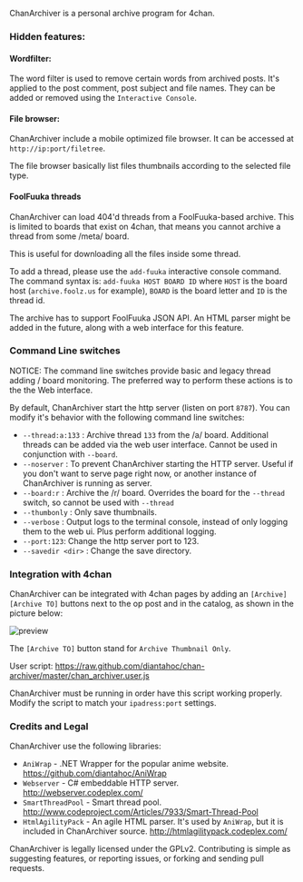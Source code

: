 ChanArchiver is a personal archive program for 4chan.

### Hidden features:

#### Wordfilter:

The word filter is used to remove certain words from archived posts. It's applied to the post comment, post subject and file names. They can be added or removed using the `Interactive Console`.

#### File browser:

ChanArchiver include a mobile optimized file browser. It can be accessed at `http://ip:port/filetree`.

The file browser basically list files thumbnails according to the selected file type.

#### FoolFuuka threads

ChanArchiver can load 404'd threads from a FoolFuuka-based archive. This is limited to boards that exist on 4chan, that means you cannot archive a thread from some /meta/ board. 

This is useful for downloading all the files inside some thread.

To add a thread, please use the `add-fuuka` interactive console command. The command syntax is: `add-fuuka HOST BOARD ID` where `HOST` is the board host (`archive.foolz.us` for example), `BOARD` is the board letter and `ID` is the thread id. 

The archive has to support FoolFuuka JSON API. An HTML parser might be added in the future, along with a web interface for this feature.

### Command Line switches

NOTICE: The command line switches provide basic and legacy thread adding / board monitoring. The preferred way to perform these actions is to the the Web interface. 

By default, ChanArchiver start the http server (listen on port `8787`). You can modify it's behavior with the following command line switches:

* `--thread:a:133` : Archive thread `133` from the /a/ board. Additional threads can be added via the web user interface. Cannot be used in conjunction with `--board`.
* `--noserver` : To prevent ChanArchiver starting the HTTP server. Useful if you don't want to serve page right now, or another instance of ChanArchiver is running as server.
* `--board:r` : Archive the /r/ board. Overrides the board for the `--thread` switch, so cannot be used with `--thread`
* `--thumbonly` : Only save thumbnails.
* `--verbose` : Output logs to the terminal console, instead of only logging them to the web ui. Plus perform additional logging.
* `--port:123`: Change the http server port to 123.
* `--savedir <dir>` : Change the save directory.

### Integration with 4chan

ChanArchiver can be integrated with 4chan pages by adding an `[Archive] [Archive TO]` buttons next to the op post and in the catalog, as shown in the picture below:

![preview](http://i.imgur.com/L7g8eP5.png "4chan integration")

The `[Archive TO]` button stand for `Archive Thumbnail Only`.

User script: https://raw.github.com/diantahoc/chan-archiver/master/chan_archiver.user.js

ChanArchiver must be running in order have this script working properly. Modify the script to match your `ipadress:port` settings.

### Credits and Legal

ChanArchiver use the following libraries:
	
* `AniWrap` - .NET Wrapper for the popular anime website. https://github.com/diantahoc/AniWrap
* `Webserver` - C# embeddable HTTP server. http://webserver.codeplex.com/ 
* `SmartThreadPool` - Smart thread pool. http://www.codeproject.com/Articles/7933/Smart-Thread-Pool
* `HtmlAgilityPack` - An agile HTML parser. It's used by `AniWrap`, but it is included in ChanArchiver source. http://htmlagilitypack.codeplex.com/

ChanArchiver is legally licensed under the GPLv2. Contributing is simple as suggesting features, or reporting issues, or forking and sending pull requests.
